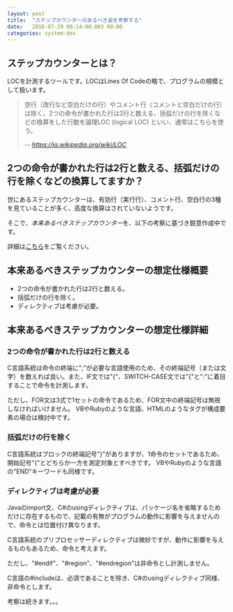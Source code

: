 ```yaml
---
layout: post
title:  "ステップカウンターのあるべき姿を考察する"
date:   2016-07-29 00:14:00.003 09:00
categories: system-dev
---
```


## ステップカウンターとは？

LOCを計測するツールです。LOCはLines Of Codeの略で、プログラムの規模として扱います。 

> 空行（改行など空白だけの行）やコメント行（コメントと空白だけの行）は除く、2つの命令が書かれた行は2行と数える、括弧だけの行を除くなどの換算をした行数を論理LOC (logical LOC) といい、通常はこちらを使う。 
> 
> <cite>-- https://ja.wikipedia.org/wiki/LOC</cite>

## 2つの命令が書かれた行は2行と数える、括弧だけの行を除くなどの換算してますか？

世にあるステップカウンターは、有効行（実行行）、コメント行、空白行の3種を見ていることが多く、高度な換算はされていないようです。 

そこで、*本来あるべきステップカウンター*を、以下の考察に基づき鋭意作成中です。

詳細は[こちら](/system/item/schritt.html)をご覧ください。

## 本来あるべきステップカウンターの想定仕様概要

- 2つの命令が書かれた行は2行と数える。
- 括弧だけの行を除く。
- ディレクティブは考慮が必要。

## 本来あるべきステップカウンターの想定仕様詳細

### 2つの命令が書かれた行は2行と数える

C言語系統は命令の終端に";"が必要な言語使用のため、その終端記号（または文字）を数えれば良い。また、IF文では"{"、SWITCH-CASE文では"{"と":"に着目することで命令を計測します。

ただし、FOR文は3式で1セットの命令であるため、FOR文中の終端記号は無視しなければいけません。 
VBやRubyのような言語、HTMLのようなタグが構成要素の場合は検討中です。 

### 括弧だけの行を除く

C言語系統はブロックの終端記号"}"がありますが、1命令のセットであるため、開始記号"{"とどちらか一方を測定対象とすべきです。 
VBやRubyのような言語の"END"キーワードも同様です。 

### ディレクティブは考慮が必要

Javaのimport文、C#のusingディレクティブは、パッケージ名を省略するためだけに存在するもので、記載の有無がプログラムの動作に影響を与えませんので、命令とは位置付け異なります。

C言語系統のプリプロセッサーディレクティブは微妙ですが、動作に影響を与えるものもあるため、命令と考えます。

ただし、"#endif"、"#region"、"#endregion"は非命令とし計測しません。

C言語の#includeは、必須であることを除き、C#のusingディレクティブ同様、非命令とします。 

考察は続きます。。。